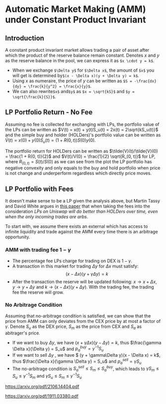 # Automatic Market Making (AMM) under Constant Product Invariant

##  Introduction
A constant product invariant market allows trading a pair of asset after which the product of the reserve balance remain constant. Denotes $x$ and $y$ as the reserve balance in the pool, we can express it as `$x \cdot y = k$`. 

- When we exchange `$\Delta y$` for `$\Delta x$`,  the amount of `$x$` you will get is determined by`$(x - \Delta x)(y + \Delta y) = k$`. 
- Using $x$ as numeraire, the price of $y$ can be written as `$S = -\frac{dx}{dy} = \frac{k}{y^2} = \frac{x}{y}$`.  
- We can also rewrite`$x$` and`$y$` as  `$x = \sqrt{kS}$` and  `$y = \sqrt{\frac{k}{S}}$`.

## LP Portfolio Return - No Fee
Assuming no fee is collected for exchanging with LPs, the portfolio value of the LPs can be written as $V(t) = x(t) + y(t)S_u(t) = 2x(t) = 2\sqrt{kS_u(t)}$ and the simple buy and holder (HOLDers)'s portfolio value can be written as $\tilde{V}(t) = x(0) + y(0)S_u(t) = (1 + R(0, t))S(0)y(0)$.

The portfolio return for HOLDers can be written as $\tilde{V}(t)/\tilde{V}(0)  = \frac{1 + R(0, t)}{2}$ and $V(t)/V(0)  = \frac{1}{2} \sqrt{R_(0, t)}$ for LP, where $R_(0, t) = S(t)/S(0)$ as we can see from the plot the LP portfolio has negative convexity and only equals to the buy and hold portfolio when price is not change and underperform regardless which directly price moves. 


## LP Portfolio with Fees
It doesn't make sense to be a LP given the analysis above, but Martin Tassy and David White argues in [this paper](https://math.dartmouth.edu/~mtassy/articles/AMM_returns.pdf) that when taking the fees into the consideration *LPs on Uniswap will do better than HOLDers over time, even when the only incoming trades are arbs*.

To start with, we assume there exists an external which has access to infinite liquidity and trade against the AMM every time there is an arbitrage opportunity. 

### AMM with trading fee $1 - \gamma$

- The percentage fee LPs charge for trading on DEX is $1 - \gamma$. 
- A transaction in this market for trading $\Delta y$ for $\Delta x$ must satisfy: $$(x - \Delta x)(y + \gamma \Delta y) = k$$
- After the transaction the reserve will be updated following: $x \to x + \Delta x$, $y \to y + \Delta y$  and $k \to (x - \Delta x)(y + \Delta y)$. With the trading fee, the trading fee the reserve will grow.

### No Arbitrage Condition

Assuming that no-arbitrage condition is satisfied, we can show that the price from AMM can only deviates from the CEX price by at most a factor of $\gamma$. Denote $S_u$ as the DEX price, $S_m$ as the price from CEX and $S_a$ as abitrager's price.

- If we want to buy $\Delta y$, we have $(x + \gamma\Delta x)(y - \Delta y) = k$, thus $\frac{\gamma \Delta x}{\Delta y} = S_u$ and $p_a^{buy} = \gamma^{-1}S_u$
- If we want to sell $\Delta y$ , we have $ (y + \gamma\Delta y)(x - \Delta x) = k$, thus $\frac{\Delta x}{\gamma \Delta y} = S_u$ and $p_a^{sell} = \gamma S_u$
- The no-arbitrage condition is $S_a^{sell} \leq S_m \leq S_a^{buy}$, which leads to $\gamma S_m \leq S_u \leq \gamma^{-1} S_m$ and $\gamma S_u \leq S_m \leq \gamma^{-1} S_u$



https://arxiv.org/pdf/2106.14404.pdf

https://arxiv.org/pdf/1911.03380.pdf





 

